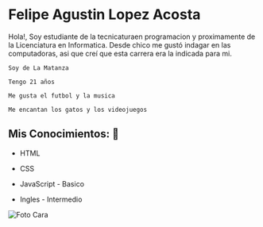 


# Felipe Agustin Lopez Acosta

Hola!, Soy estudiante de la tecnicaturaen programacion y proximamente de la Licenciatura en Informatica. Desde chico me gustó indagar en las computadoras, asi que creí que esta carrera era la indicada para mi.


```
Soy de La Matanza

Tengo 21 años

Me gusta el futbol y la musica

Me encantan los gatos y los videojuegos

```

## Mis Conocimientos: :book:
* HTML
  
* CSS
  
* JavaScript - Basico
  
* Ingles - Intermedio



![Foto Cara](foto.png)
